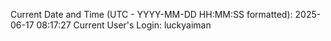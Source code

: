 Current Date and Time (UTC - YYYY-MM-DD HH:MM:SS formatted): 2025-06-17 08:17:27
Current User's Login: luckyaiman
